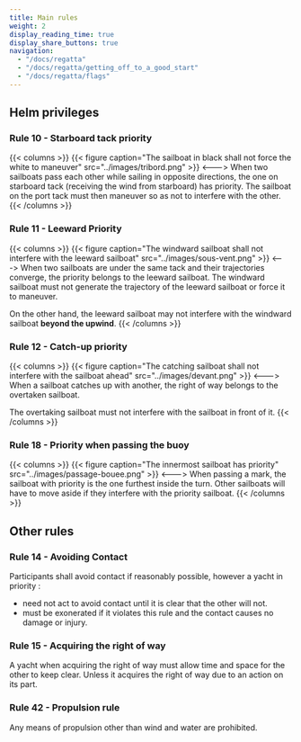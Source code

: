 ```yaml
---
title: Main rules
weight: 2
display_reading_time: true
display_share_buttons: true
navigation:
  - "/docs/regatta"
  - "/docs/regatta/getting_off_to_a_good_start"
  - "/docs/regatta/flags"
---
```

## Helm privileges

### Rule 10 - Starboard tack priority
{{< columns >}}
{{< figure caption="The sailboat in black shall not force the white to maneuver" src="../images/tribord.png" >}}
<--->
When two sailboats pass each other while sailing in opposite directions, the one on starboard tack (receiving the wind from starboard) has priority. The sailboat on the port tack must then maneuver so as not to interfere with the other.
{{< /columns >}}

### Rule 11 - Leeward Priority
{{< columns >}}
{{< figure caption="The windward sailboat shall not interfere with the leeward sailboat" src="../images/sous-vent.png" >}}
<--->
When two sailboats are under the same tack and their trajectories converge, the priority belongs to the leeward sailboat. The windward sailboat must not generate the trajectory of the leeward sailboat or force it to maneuver.

On the other hand, the leeward sailboat may not interfere with the windward sailboat **beyond the upwind**.
{{< /columns >}}

### Rule 12 - Catch-up priority
{{< columns >}}
{{< figure caption="The catching sailboat shall not interfere with the sailboat ahead" src="../images/devant.png" >}}
<--->
When a sailboat catches up with another, the right of way belongs to the overtaken sailboat.

The overtaking sailboat must not interfere with the sailboat in front of it.
{{< /columns >}}

### Rule 18 - Priority when passing the buoy
{{< columns >}}
{{< figure caption="The innermost sailboat has priority" src="../images/passage-bouee.png" >}}
<--->
When passing a mark, the sailboat with priority is the one furthest inside the turn. Other sailboats will have to move aside if they interfere with the priority sailboat.
{{< /columns >}}

## Other rules
### Rule 14 - Avoiding Contact

Participants shall avoid contact if reasonably possible, however a yacht in priority :

- need not act to avoid contact until it is clear that the other will not.
- must be exonerated if it violates this rule and the contact causes no damage or injury.

### Rule 15 - Acquiring the right of way
A yacht when acquiring the right of way must allow time and space for the other to keep clear. Unless it acquires the right of way due to an action on its part.

### Rule 42 - Propulsion rule

Any means of propulsion other than wind and water are prohibited.